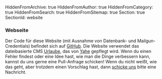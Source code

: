 HiddenFromArchive: true
HiddenFromAuthor: true
HiddenFromCategory: true
HiddenFromSearch: true
HiddenFromSitemap: true
Section: true
SectionId: website

### Webseite

Der Code für diese Website (mit Ausnahme von Datenbank- und Mailgun-Credentials) befindet sich auf [GitHub](https://github.com/Filmmakers4Future). Die Website verwendet das dateibasierte CMS [Urlaube](https://github.com/urlaube), das von [Yahe](https://github.com/yahesh/) gepflegt wird. Wenn du einen Fehler findest oder eine Idee hast, wie man die Dinge verbessern kann, kannst du uns gerne eine Pull-Anfrage schicken! Wenn du nicht weißt, wie das geht, aber trotzdem einen Vorschlag hast, dann [schicke uns](/contact/) bitte eine Nachricht.
